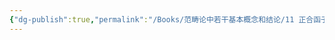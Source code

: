 ```yaml
---
{"dg-publish":true,"permalink":"/Books/范畴论中若干基本概念和结论/11 正合函子/","dgPassFrontmatter":true,"created":"2024-07-06T09:51:13.656+08:00","updated":"2024-07-06T17:31:33.299+08:00"}
---
```


